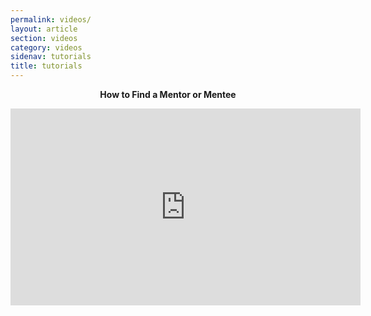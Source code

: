 ```yaml
---
permalink: videos/
layout: article
section: videos
category: videos
sidenav: tutorials
title: tutorials
---
```

<p align="center"><b>How to Find a Mentor or Mentee</b></p>

<p align="center"> 
  <iframe width="560" height="315" src="https://www.youtube.com/embed/qPf3vEWPbPU" title="YouTube video player" frameborder="0" allow="accelerometer; autoplay; clipboard-write; encrypted-media; gyroscope; picture-in-picture" allowfullscreen></iframe>
  </p>
